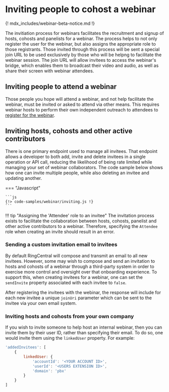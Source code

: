 # Inviting people to cohost a webinar

{! mdx_includes/webinar-beta-notice.md !}

The invitiation process for webinars facilitates the recruitment and signup of hosts, cohosts and panelists for a webinar. The process helps to not only register the user for the webinar, but also assigns the appropriate role to those registrants. Those invited through this process will be sent a special join URL to be used exclusively by those who will be helpng to facilitate the webinar session. The join URL will allow invitees to access the webinar's bridge, which enables them to broadcast their video and audio, as well as share their screen with webinar attendees. 

## Inviting people to attend a webinar

Those people you hope will attend a webinar, and not help facilitate the webinar, must be invited or asked to attend via other means. This requires webinar hosts to perform their own independent outreach to attendees to [register for the webinar](registrants.md).

## Inviting hosts, cohosts and other active contributors 

There is one primary endpoint used to manage all invitees. That endpoint allows a developer to both add, invite and delete invitees in a single operation or API call, reducing the likelihood of being rate limited while managing your set of webinar collaborators. The code sample below shows how one can invite multiple people, while also deleting an invitee and updating another. 

=== "Javascript"

    ```js
    {!> code-samples/webinar/inviting.js !}
    ```

!!! tip "Assigning the 'Attendee' role to an invitee"
    The invitation process exists to facilitate the collaboration between hosts, cohosts, panelist and other active contributors to a webinar. Therefore, specifying the `Attendee` role when creating an invite should result in an error. 

### Sending a custom invitation email to invitees

By default RingCentral will compose and transmit an email to all new invitees. However, some may wish to compose and send an invitation to hosts and cohosts of a webinar through a third-party system in order to exercise more control and oversight over that onboarding experience. To support this, when creating invitees for a webinar, one can set the `sendInvite` property associated with each invitee to `false`. 

After registering the invitees with the webinar, the response will include for each new invitee a unique `joinUri` parameter which can be sent to the invitee via your own email system. 

### Inviting hosts and cohosts from your own company

If you wish to invite someone to help host an internal webinar, then you can invite them by their user ID, rather than specifying their email. To do so, one would invite them using the `linkedUser` property. For example:

```js
'addedInvitees': [
	{
		linkedUser: {
			'accountId': '<YOUR ACCOUNT ID>',
			'userId': '<USERS EXTENSION ID>',
			'domain': 'pbx'
		}
	}
]
```


